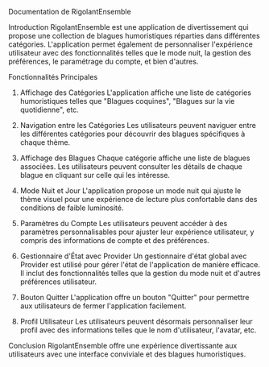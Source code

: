 Documentation de RigolantEnsemble

Introduction
RigolantEnsemble est une application de divertissement qui propose une collection de blagues humoristiques réparties dans différentes catégories. L'application permet également de personnaliser l'expérience utilisateur avec des fonctionnalités telles que le mode nuit, la gestion des préférences, le paramétrage du compte, et bien d'autres.

Fonctionnalités Principales
1. Affichage des Catégories
L'application affiche une liste de catégories humoristiques telles que "Blagues coquines", "Blagues sur la vie quotidienne", etc.

2. Navigation entre les Catégories
Les utilisateurs peuvent naviguer entre les différentes catégories pour découvrir des blagues spécifiques à chaque thème.

3. Affichage des Blagues
Chaque catégorie affiche une liste de blagues associées. Les utilisateurs peuvent consulter les détails de chaque blague en cliquant sur celle qui les intéresse.

4. Mode Nuit et Jour
L'application propose un mode nuit qui ajuste le thème visuel pour une expérience de lecture plus confortable dans des conditions de faible luminosité.

5. Paramètres du Compte
Les utilisateurs peuvent accéder à des paramètres personnalisables pour ajuster leur expérience utilisateur, y compris des informations de compte et des préférences.

6. Gestionnaire d'État avec Provider
Un gestionnaire d'état global avec Provider est utilisé pour gérer l'état de l'application de manière efficace. Il inclut des fonctionnalités telles que la gestion du mode nuit et d'autres préférences utilisateur.

7. Bouton Quitter
L'application offre un bouton "Quitter" pour permettre aux utilisateurs de fermer l'application facilement.

8. Profil Utilisateur
Les utilisateurs peuvent désormais personnaliser leur profil avec des informations telles que le nom d'utilisateur, l'avatar, etc.

Conclusion
RigolantEnsemble offre une expérience divertissante aux utilisateurs avec une interface conviviale et des blagues humoristiques. 
